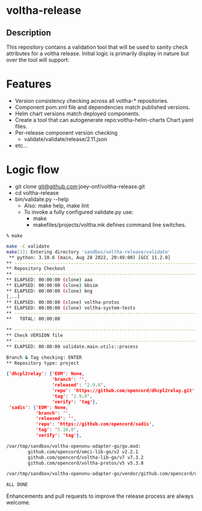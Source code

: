 # voltha-release

## Description
This repository contains a validation tool that will be used to sanity
check attributes for a voltha release.  Initial logic is primarily
display in nature but over the tool will support:

# Features
* Version consistency checking across all voltha-* repositories.
* Component pom.xml file and dependencies match published versions.
* Helm chart versions match deployed components.
* Create a tool that can autogenerate repo:voltha-helm-charts Chart.yaml files.
* Per-release component version checking
   * validate/validate/release/2.11.json
* etc...

# Logic flow
* git clone git@github.com:joey-onf/voltha-release.git
* cd voltha-release
* bin/validate.py --help
   * Also: make help, make lint
   * To invoke a fully configured validate.py use:
      * make
      * makefiles/projects/voltha.mk defines command line switches.

`% make`

```bash
make -C validate
make[1]: Entering directory 'sandbox/voltha-release/validate'
 ** python: 3.10.6 (main, Aug 28 2022, 20:49:00) [GCC 11.2.0]
** -----------------------------------------------------------------------
** Repository Checkout
** -----------------------------------------------------------------------
** ELAPSED: 00:00:00 (clone) aaa
** ELAPSED: 00:00:00 (clone) bbsim
** ELAPSED: 00:00:00 (clone) bng
[...]
** ELAPSED: 00:00:00 (clone) voltha-protos
** ELAPSED: 00:00:00 (clone) voltha-system-tests
** ---------------------------------------------------------------------------
**   TOTAL: 00:00:00

** -----------------------------------------------------------------------
** Check VERSION file
** -----------------------------------------------------------------------
** ELAPSED: 00:00:00 validate.main.utils::process

Branch & Tag checking: ENTER
** Repository type: project
```

```json
{'dhcpl2relay': {'EOM': None,
                 'branch': '',
                 'released': '2.9.0',
                 'repo': 'https://github.com/opencord/dhcpl2relay.git',
                 'tag': '2.9.0',
                 'verify': 'tag'},
 'sadis': {'EOM': None,
           'branch': '',
           'released': '',
           'repo': 'https://github.com/opencord/sadis',
           'tag': '5.10.0',
           'verify': 'tag'},
```

```bash
/var/tmp/sandbox/voltha-openonu-adapter-go/go.mod:
        github.com/opencord/omci-lib-go/v2 v2.2.1
        github.com/opencord/voltha-lib-go/v7 v7.3.2
        github.com/opencord/voltha-protos/v5 v5.3.8

/var/tmp/sandbox/voltha-openonu-adapter-go/vendor/github.com/opencord/omci-lib-go/v2/go.mod:

ALL DONE
```

Enhancements and pull requests to improve the release process are always welcome.

